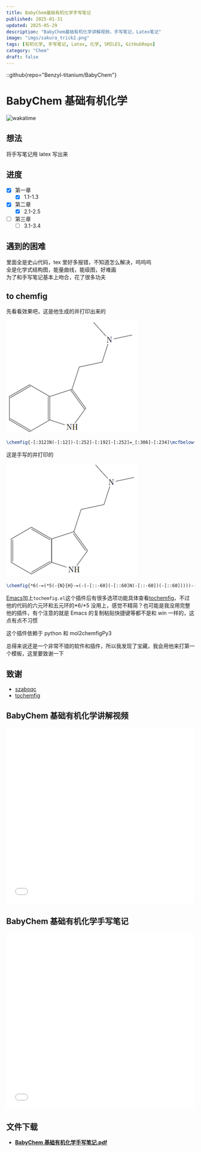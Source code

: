 ```yaml
---
title: BabyChem基础有机化学手写笔记
published: 2025-01-31
updated: 2025-05-29
description: "BabyChem基础有机化学讲解视频，手写笔记，Latex笔记"
image: "imgs/sakura_trick2.png"
tags: [有机化学, 手写笔记, Latex, 化学, SMILES, GitHubRepo]
category: "Chem"
draft: false
---
```


::github{repo="Benzyl-titanium/BabyChem"}

# BabyChem 基础有机化学

![wakatime](https://wakatime.com/badge/user/00f0d57a-f6e1-492d-93c6-d00e19980958/project/3c44d893-ecd7-4435-a15e-50a9a5d0974b.svg)

## 想法

将手写笔记用 latex 写出来

## 进度

- [x] 第一章
  - [x] 1.1-1.3
- [x] 第二章
  - [x] 2.1-2.5
- [ ] 第三章
  - [ ] 3.1-3.4

## 遇到的困难

里面全是史山代码，tex 里好多报错，不知道怎么解决，呜呜呜  
全是化学式结构图，能量曲线，能级图，好难画  
为了和手写笔记基本上吻合，花了很多功夫

## to chemfig

先看看效果吧，这是他生成的并打印出来的

![test](imgs/DMT_test.png)

```tex
\chemfig{-[:312]N(-[:12])-[:252]-[:192]-[:252]=_[:306]-[:234]\mcfbelow{N}{H}-[:162]=^[:90](-[:18])-[:150]=^[:210]-[:270]=^[:330](-[:30])}
```

这是手写的并打印的

![DMT](imgs/DMT.png)

```tex
\chemfig{*6(-=(*5(-{N}{H}-=(-(-[::-60](-[::60]N(-[::-60])(-[::60]))))--))-=-=)}
```

[Emacs](https://www.gnu.org/software/emacs/download.html)加上`tochemfig.el`这个插件后有很多选项功能具体查看[tochemfig](https://github.com/gicrisf/tochemfig)，不过他的代码的六元环和五元环的*6/*5 没用上，感觉不精简？也可能是我没用完整他的插件，有个注意的就是 Emacs 的复制粘贴快捷键等都不是和 win 一样的，这点有点不习惯

这个插件依赖于 python 和 mol2chemfigPy3

总得来说还是一个非常不错的软件和插件，所以我发现了宝藏，我会用他来打第一个模板，这里要致谢一下

## 致谢

- [szaboqc](https://github.com/Usu171/szaboqc)
- [tochemfig](https://github.com/gicrisf/tochemfig)

## BabyChem 基础有机化学讲解视频

<iframe width="100%" height="468" src="//player.bilibili.com/player.html?bvid=BV11U4y1x7GL&p=1" scrolling="no" border="0" frameborder="no" framespacing="0" allowfullscreen="true"> </iframe>

## BabyChem 基础有机化学手写笔记

<iframe width="100%" height="468" src="//player.bilibili.com/player.html?bvid=BV1MDHLe6EUo&p=1" scrolling="no" border="0" frameborder="no" framespacing="0" allowfullscreen="true"> </iframe>

## 文件下载

- **[BabyChem 基础有机化学手写笔记.pdf](https://github.com/Benzyl-titanium/BabyChem/releases/download/organic-chemistry/BabyChem.pdf)**
